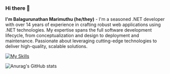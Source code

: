 ### Hi there 👋

**I'm Balagurunathan Marimuthu (he/they)** - I'm a seasoned .NET developer with over 14 years of experience in crafting robust web applications using .NET technologies. My expertise spans the full software development lifecycle, from conceptualization and design to deployment and maintenance. Passionate about leveraging cutting-edge technologies to deliver high-quality, scalable solutions.

[![My Skills](https://skillicons.dev/icons?i=cs,dotnet,git,github,html,js,jquery,ts,postman,redis,rider,docker,ubuntu,vscode)](https://skillicons.dev)

![Anurag's GitHub stats](https://github-readme-stats.vercel.app/api?username=gmbalaa14&show_icons=true&theme=tokyonight)

<!--
**gmbalaa14/gmbalaa14** is a ✨ _special_ ✨ repository because its `README.md` (this file) appears on your GitHub profile.

Here are some ideas to get you started:

- 🔭 I’m currently working on ...
- 🌱 I’m currently learning ...
- 👯 I’m looking to collaborate on ...
- 🤔 I’m looking for help with ...
- 💬 Ask me about ...
- 📫 How to reach me: ...
- 😄 Pronouns: ...
- ⚡ Fun fact: ...
-->
